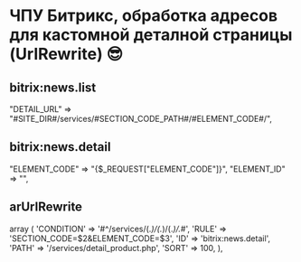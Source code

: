 # ЧПУ Битрикс, обработка адресов для кастомной деталной страницы (UrlRewrite) 😎

## bitrix:news.list
"DETAIL_URL" => "#SITE_DIR#/services/#SECTION_CODE_PATH#/#ELEMENT_CODE#/",

## bitrix:news.detail
"ELEMENT_CODE" => "{$_REQUEST["ELEMENT_CODE"]}",
"ELEMENT_ID" => "",

## arUrlRewrite

array (
    'CONDITION' => '#^/services/(.*)/(.*)/(.*)/.*#',
    'RULE' => 'SECTION_CODE=$2&ELEMENT_CODE=$3',
    'ID' => 'bitrix:news.detail',
    'PATH' => '/services/detail_product.php',
    'SORT' => 100,
  ),
